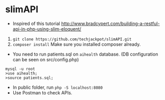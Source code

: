 # slimAPI

* Inspired of this tutorial http://www.bradcypert.com/building-a-restful-api-in-php-using-slim-eloquent/


1. `git clone https://github.com/techjackpot/slimAPI.git`
2. `composer install` Make sure you installed composer already.

- You need to run patients.sql on `aihealth` database. (DB configuration can be seen on src/config.php)
```
mysql -u root
>use aihealth;
>source patients.sql;
```

- In public folder, run `php -S localhost:8080`
- Use Postman to check APIs.

